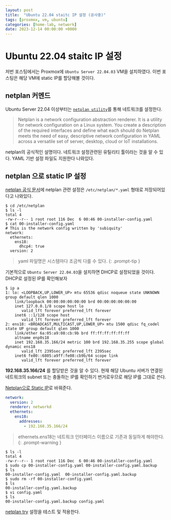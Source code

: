 ```yaml
---
layout: post
title:  "Ubuntu 22.04 staitc IP 설정 (공사중)"
tags: [proxmox, vm, ubuntu]
categories: [home-lab, network]
date: 2023-12-14 00:00:00 +0000
---
```


# Ubuntu 22.04 staitc IP 설정

저번 포스팅에서는 Proxmox에 `Ubuntu Server 22.04.03` VM을 설치하였다.
이번 포스팅은 해당 VM에 static IP를 할당해볼 것이다.


## netplan 커멘드
Ubuntu Server 22.04 이상부터는 [`netplan utility`](https://netplan.readthedocs.io/en/stable/)를 통해 네트워크를 설정한다.

> Netplan is a network configuration abstraction renderer.
> It is a utility for network configuration on a Linux system. You create a description of the required interfaces and define what each should do
> Netplan meets the need of easy, descriptive network configuration in YAML across a versatile set of server, desktop, cloud or IoT installations.

netplan의 공식적인 설명이다. 네트워크 설정관련된 유틸리티 툴이라는 것을 알 수 있다.
YAML 기반 설정 파일도 지원한다 나와있다.

## netplan 으로 static IP 설정

[netplan 공식 문서](https://netplan.readthedocs.io/en/stable/examples/#introduction)에 netplan 관련 설정은 `/etc/netplan/*.yaml` 형태로 저장되어있다고 나와있다.

```shell
$ cd /etc/netplan
$ ls -l
total 4
-rw-r--r-- 1 root root 116 Dec  6 00:46 00-installer-config.yaml
$ cat 00-installer-config.yaml
# This is the network config written by 'subiquity'
network:
  ethernets:
    ens18:
      dhcp4: true
  version: 2
```

> yaml 파일명은 시스템마다 조금씩 다를 수 있다.
{: .prompt-tip }

기본적으로 `Ubuntu Server 22.04.03`을 설치하면 DHCP로 설정되었을 것이다.
DHCP로 설정된 IP를 확인해보자

```shell
$ ip a
1: lo: <LOOPBACK,UP,LOWER_UP> mtu 65536 qdisc noqueue state UNKNOWN group default qlen 1000
    link/loopback 00:00:00:00:00:00 brd 00:00:00:00:00:00
    inet 127.0.0.1/8 scope host lo
       valid_lft forever preferred_lft forever
    inet6 ::1/128 scope host
       valid_lft forever preferred_lft forever
2: ens18: <BROADCAST,MULTICAST,UP,LOWER_UP> mtu 1500 qdisc fq_codel state UP group default qlen 1000
    link/ether 6a:05:a9:08:cb:9b brd ff:ff:ff:ff:ff:ff
    altname enp0s18
    inet 192.168.35.166/24 metric 100 brd 192.168.35.255 scope global dynamic ens18
       valid_lft 2395sec preferred_lft 2395sec
    inet6 fe80::6805:a9ff:fe08:cb9b/64 scope link
       valid_lft forever preferred_lft forever
```

**192.168.35.166/24** 를 할당받은 것을 알 수 있다. 현재 해당 Ubuntu 서버가 연결된 네트워크의 subnet 또는 충돌하는 IP를 확인하기 번거로우므로 해당 IP를 그대로 쓴다.


[Netplan으로 Static IP](https://netplan.readthedocs.io/en/stable/examples/#how-to-configure-a-static-ip-address-on-an-interface)로 바꿔준다.

```yaml
network:
  version: 2
  renderer: networkd
  ethernets:
    ens18:
      addresses:
        - 192.168.35.166/24
```
> ethernets.ens18는 네트워크 인터페이스 이름으로 기존과 동일하게 해야한다.
{: .prompt-warning }

```shell
$ ls -l
total 4
-rw-r--r-- 1 root root 116 Dec  6 00:46 00-installer-config.yaml
$ sudo cp 00-installer-config.yaml 00-installer-config.yaml.backup
$ ls
00-installer-config.yaml  00-installer-config.yaml.backup
$ sudo rm -rf 00-installer-config.yaml
$ ls
00-installer-config.yaml.backup
$ vi config.yaml
$ ls
00-installer-config.yaml.backup config.yaml
```

[netplan try](https://netplan.readthedocs.io/en/0.106/netplan-try/) 설정을 테스트 및 적용한다.
